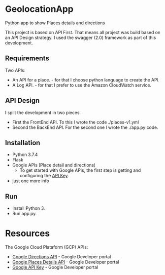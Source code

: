 # GeolocationApp
Python app to show Places details and directions

This project is based on API First.
That means all project was build based on an API Design strategy.
I used the swagger (2.0) framework as part of this development.

## Requirements

Two APIs:
- An API for a place. - for that I choose python language to create the API.
- A Log API. - for that I prefer to use the Amazon CloudWatch service.

## API Design


I split the development in two pieces.

- First the FrontEnd API.
    To this I wrote the code ./places-v1.yml
- Second the BackEnd API.
    For the second one I wrote the ./app.py code.
 
## Installation

- Python 3.7.4
- Flask
- Google APIs (Place detail and directions)
  - To get started with Google APis, the first step is getting and configuring the [API Key](https://developers.google.com/maps/documentation/javascript/get-api-key).
 - just one more info

## Run

- Install Python 3.
-  Run app.py.

# Resources

The Google Cloud Plataform (GCP) APIs:

* [Google Directions API](https://developers.google.com/maps/documentation/directions) - Google Developer portal
* [Google Places Details API](https://developers.google.com/places/web-service/details) - Google Developer portal
* [Google API Key](https://developers.google.com/places/web-service/get-api-key) - Google Developer portal
